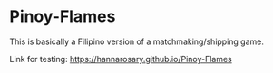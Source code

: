 # Pinoy-Flames
This is basically a Filipino version of a matchmaking/shipping game.

Link for testing: https://hannarosary.github.io/Pinoy-Flames
